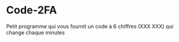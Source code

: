 # Code-2FA

Petit programme qui vous fournit un code à 6 chiffres (XXX XXX) qui change chaque minutes
